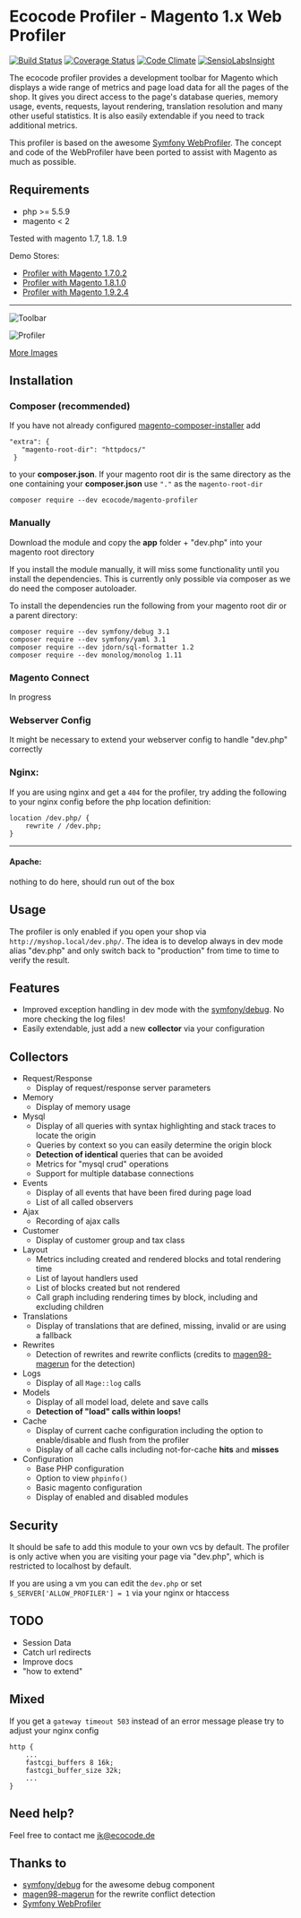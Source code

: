 # Ecocode Profiler - Magento 1.x Web Profiler

[![Build Status](https://travis-ci.org/ecoco/magento_profiler.svg?branch=master)](https://travis-ci.org/ecoco/magento_profiler)
[![Coverage Status](https://coveralls.io/repos/github/ecoco/magento_profiler/badge.svg?branch=master)](https://coveralls.io/github/ecoco/magento_profiler?branch=master)
[![Code Climate](https://codeclimate.com/github/ecoco/magento_profiler/badges/gpa.svg)](https://codeclimate.com/github/ecoco/magento_profiler)
[![SensioLabsInsight](https://insight.sensiolabs.com/projects/f86c6354-5604-4472-8c59-daa3f71dad54/mini.png)](https://insight.sensiolabs.com/projects/f86c6354-5604-4472-8c59-daa3f71dad54)

The ecocode profiler provides a development toolbar for Magento which displays a wide range of metrics and page load data for all the pages of the shop. It gives you direct access to the page's database queries, memory usage, events, requests, layout rendering, translation resolution and many other useful statistics. It is also easily extendable if you need to track additional metrics.

This profiler is based on the awesome [Symfony WebProfiler][4].
The concept and code of the WebProfiler have been ported to assist with Magento as much as possible.


## Requirements
* php >= 5.5.9
* magento < 2

Tested with magento 
1.7, 1.8. 1.9

Demo Stores:
* [Profiler with Magento 1.7.0.2](http://1.7.0.2.magento-profiler.ecocode.de/dev.php)
* [Profiler with Magento 1.8.1.0](http://1.8.1.0.magento-profiler.ecocode.de/dev.php)
* [Profiler with Magento 1.9.2.4](http://1.9.2.4.magento-profiler.ecocode.de/dev.php)

---
![Toolbar](/docs/image/toolbar.jpg "Toolbar")


![Profiler](/docs/image/profiler.jpg "Profiler")

[More Images](docs/images.md)

## Installation

### Composer (recommended)
If you have not already configured [magento-composer-installer][1] add
```
"extra": {
   "magento-root-dir": "httpdocs/"
 }
```
to your **composer.json**. If your magento root dir is the same directory as the one containing your **composer.json** use `"."` as the `magento-root-dir`

`composer require --dev ecocode/magento-profiler`

### Manually
Download the module and copy the **app** folder + "dev.php" into your magento 
root directory

If you install the module manually, it will miss some functionality until you install
the dependencies. This is currently only possible via composer as we do need the composer autoloader.

To install the dependencies run the following from your magento root dir or a parent directory:
```
composer require --dev symfony/debug 3.1
composer require --dev symfony/yaml 3.1
composer require --dev jdorn/sql-formatter 1.2
composer require --dev monolog/monolog 1.11
```

### Magento Connect
In progress


### Webserver Config
It might be necessary to extend your webserver config to handle "dev.php" correctly

### Nginx:
If you are using nginx and get a `404` for the profiler, try adding the following to your nginx config before the php location definition:
```
location /dev.php/ {
    rewrite / /dev.php;
}
```
---
#### Apache:
nothing to do here, should run out of the box

## Usage
The profiler is only enabled if you open your shop via `http://myshop.local/dev.php/`.
The idea is to develop always in dev mode alias "dev.php" and only switch back to "production" from
time to time to verify the result.

## Features
* Improved exception handling in dev mode with the [symfony/debug][2]. No more checking the log files!
* Easily extendable, just add a new **collector** via your configuration

## Collectors
* Request/Response
  * Display of request/response server parameters
* Memory
  * Display of memory usage 
* Mysql
  * Display of all queries with syntax highlighting and stack traces to locate the origin
  * Queries by context so you can easily determine the origin block
  * **Detection of identical** queries that can be avoided
  * Metrics for "mysql crud" operations
  * Support for multiple database connections
* Events
  * Display of all events that have been fired during page load
  * List of all called observers
* Ajax
  * Recording of ajax calls
* Customer
  * Display of customer group and tax class 
* Layout
  * Metrics including created and rendered blocks and total rendering time
  * List of layout handlers used
  * List of blocks created but not rendered
  * Call graph including rendering times by block, including and excluding children
* Translations
  * Display of translations that are defined, missing, invalid or are using a fallback
* Rewrites
  * Detection of rewrites and rewrite conflicts (credits to [magen98-magerun][3] for the detection)
* Logs
  * Display of all `Mage::log` calls
* Models
  * Display of all model load, delete and save calls
  * **Detection of "load" calls within loops!**
* Cache
  * Display of current cache configuration including the option to enable/disable and flush from the profiler
  * Display of all cache calls including not-for-cache **hits** and **misses**
* Configuration
  * Base PHP configuration
  * Option to view `phpinfo()`
  * Basic magento configuration
  * Display of enabled and disabled modules

## Security
It should be safe to add this module to your own vcs by default. The profiler
is only active when you are visiting your page via "dev.php", which is restricted to 
localhost by default.

If you are using a vm you can edit the `dev.php` or set `$_SERVER['ALLOW_PROFILER'] = 1` 
via your nginx or htaccess

## TODO
* Session Data
* Catch url redirects
* Improve docs
* "how to extend"



## Mixed
If you get a `gateway timeout 503` instead of an error message please try to adjust your
nginx config
```
http {
    ...
    fastcgi_buffers 8 16k;
    fastcgi_buffer_size 32k;
    ...
}
```

## Need help?
Feel free to contact me jk@ecocode.de


## Thanks to
* [symfony/debug][2] for the awesome debug component
* [magen98-magerun][3] for the rewrite conflict detection
* [Symfony WebProfiler][4]


[1]: https://github.com/Cotya/magento-composer-installer
[2]: https://github.com/symfony/debug
[3]: https://github.com/netz98/n98-magerun
[4]: https://github.com/symfony/web-profiler-bundle
